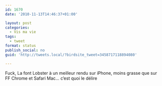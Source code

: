 ```yaml
---
id: 1670
date: '2010-11-13T14:46:37+01:00'

layout: post
categories:
  - Vis ma vie
tags:
  - tweet
format: status
publish_social: no
guid: 'http://tweets.local/?birdsite_tweet=3458717118894080'

---
```


Fuck, La font Lobster à un meilleur rendu sur iPhone, moins grasse que sur FF Chrome et Safari Mac… c’est quoi le délire